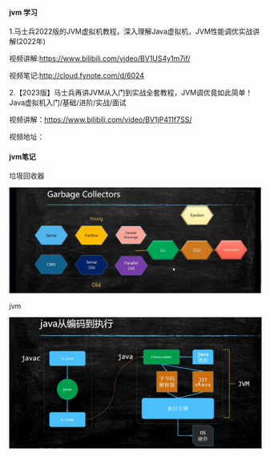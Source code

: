 #### jvm 学习

1.马士兵2022版的JVM虚拟机教程，深入理解Java虚拟机，JVM性能调优实战讲解(2022年)

视频讲解:https://www.bilibili.com/video/BV1US4y1m7if/

视频笔记:http://cloud.fynote.com/d/6024

2.【2023版】马士兵再讲JVM从入门到实战全套教程，JVM调优竟如此简单！Java虚拟机入门/基础/进阶/实战/面试

视频讲解：https://www.bilibili.com/video/BV1jP411f7SS/

视频地址：

#### jvm笔记

垃圾回收器

![1678938273406](assets/picture/jvm/1678938273406.png)

jvm

![1678945618121](assets/picture/jvm/1678945618121.png)
